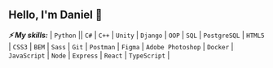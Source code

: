 ## Hello, I'm Daniel 👋

***⚡ My skills:***
| `Python` || `C#` | `C++` | `Unity` | `Django` | `OOP` | `SQL` | `PostgreSQL` | `HTML5` | `CSS3` | `BEM` | `Sass` | `Git` | `Postman` | `Figma` | `Adobe Photoshop` | `Docker` | `JavaScript` | `Node` | `Express` | `React`  | `TypeScript` | 


<!--Here are some ideas to get you started:

- 🔭 I’m currently working on ...
- 🌱 I’m currently learning ...
- 👯 I’m looking to collaborate on ...
- 🤔 I’m looking for help with ...
- 💬 Ask me about ...
- 📫 How to reach me: ...
- 😄 Pronouns: ...
- ⚡ Fun fact: ...
-->
